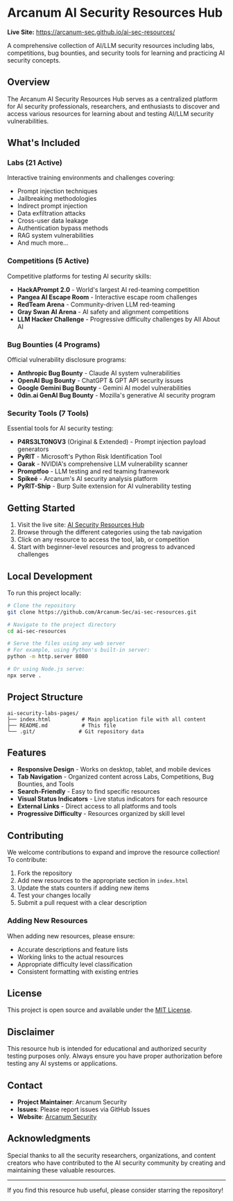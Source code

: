# Arcanum AI Security Resources Hub

**Live Site:** https://arcanum-sec.github.io/ai-sec-resources/

A comprehensive collection of AI/LLM security resources including labs, competitions, bug bounties, and security tools for learning and practicing AI security concepts.

## Overview

The Arcanum AI Security Resources Hub serves as a centralized platform for AI security professionals, researchers, and enthusiasts to discover and access various resources for learning about and testing AI/LLM security vulnerabilities.

## What's Included

### Labs (21 Active)
Interactive training environments and challenges covering:
- Prompt injection techniques
- Jailbreaking methodologies
- Indirect prompt injection
- Data exfiltration attacks
- Cross-user data leakage
- Authentication bypass methods
- RAG system vulnerabilities
- And much more...

### Competitions (5 Active)
Competitive platforms for testing AI security skills:
- **HackAPrompt 2.0** - World's largest AI red-teaming competition
- **Pangea AI Escape Room** - Interactive escape room challenges
- **RedTeam Arena** - Community-driven LLM red-teaming
- **Gray Swan AI Arena** - AI safety and alignment competitions
- **LLM Hacker Challenge** - Progressive difficulty challenges by All About AI

### Bug Bounties (4 Programs)
Official vulnerability disclosure programs:
- **Anthropic Bug Bounty** - Claude AI system vulnerabilities
- **OpenAI Bug Bounty** - ChatGPT & GPT API security issues
- **Google Gemini Bug Bounty** - Gemini AI model vulnerabilities
- **0din.ai GenAI Bug Bounty** - Mozilla's generative AI security program

### Security Tools (7 Tools)
Essential tools for AI security testing:
- **P4RS3LT0NGV3** (Original & Extended) - Prompt injection payload generators
- **PyRIT** - Microsoft's Python Risk Identification Tool
- **Garak** - NVIDIA's comprehensive LLM vulnerability scanner
- **Promptfoo** - LLM testing and red teaming framework
- **Spikeé** - Arcanum's AI security analysis platform
- **PyRIT-Ship** - Burp Suite extension for AI vulnerability testing

## Getting Started

1. Visit the live site: [AI Security Resources Hub](https://arcanum-sec.github.io/ai-sec-resources/)
2. Browse through the different categories using the tab navigation
3. Click on any resource to access the tool, lab, or competition
4. Start with beginner-level resources and progress to advanced challenges

## Local Development

To run this project locally:

```bash
# Clone the repository
git clone https://github.com/Arcanum-Sec/ai-sec-resources.git

# Navigate to the project directory
cd ai-sec-resources

# Serve the files using any web server
# For example, using Python's built-in server:
python -m http.server 8080

# Or using Node.js serve:
npx serve .
```

## Project Structure

```
ai-security-labs-pages/
├── index.html          # Main application file with all content
├── README.md           # This file
└── .git/              # Git repository data
```

## Features

- **Responsive Design** - Works on desktop, tablet, and mobile devices
- **Tab Navigation** - Organized content across Labs, Competitions, Bug Bounties, and Tools
- **Search-Friendly** - Easy to find specific resources
- **Visual Status Indicators** - Live status indicators for each resource
- **External Links** - Direct access to all platforms and tools
- **Progressive Difficulty** - Resources organized by skill level

## Contributing

We welcome contributions to expand and improve the resource collection! To contribute:

1. Fork the repository
2. Add new resources to the appropriate section in `index.html`
3. Update the stats counters if adding new items
4. Test your changes locally
5. Submit a pull request with a clear description

### Adding New Resources

When adding new resources, please ensure:
- Accurate descriptions and feature lists
- Working links to the actual resources
- Appropriate difficulty level classification
- Consistent formatting with existing entries

## License

This project is open source and available under the [MIT License](LICENSE).

## Disclaimer

This resource hub is intended for educational and authorized security testing purposes only. Always ensure you have proper authorization before testing any AI systems or applications.

## Contact

- **Project Maintainer**: Arcanum Security
- **Issues**: Please report issues via GitHub Issues
- **Website**: [Arcanum Security](https://arcanum-sec.com)

## Acknowledgments

Special thanks to all the security researchers, organizations, and content creators who have contributed to the AI security community by creating and maintaining these valuable resources.

---

If you find this resource hub useful, please consider starring the repository!
